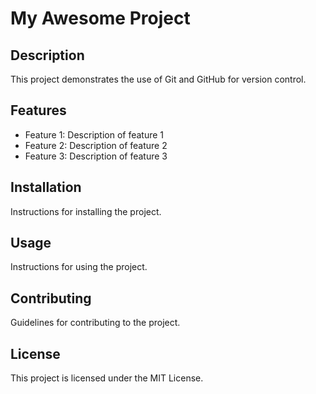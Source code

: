 # My Awesome Project

## Description
This project demonstrates the use of Git and GitHub for version control.

## Features
- Feature 1: Description of feature 1
- Feature 2: Description of feature 2
- Feature 3: Description of feature 3

## Installation
Instructions for installing the project.

## Usage
Instructions for using the project.

## Contributing
Guidelines for contributing to the project.

## License
This project is licensed under the MIT License.
